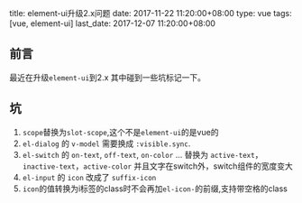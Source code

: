 title: element-ui升级2.x问题
date: 2017-11-22 11:20:00+08:00
type: vue
tags: [vue, element-ui]
last_date: 2017-12-07 11:20:00+08:00


## 前言

最近在升级`element-ui`到2.x 其中碰到一些坑标记一下。


## 坑

1. `scope`替换为`slot-scope`,这个不是`element-ui`的是vue的
2. `el-dialog` 的 `v-model` 需要换成 `:visible.sync`.
3. `el-switch` 的 `on-text`, `off-text`, `on-color` ... 替换为 `active-text`， `inactive-text`，`active-color`
    并且文字在switch外，switch组件的宽度变大
4. `el-input` 的 `icon` 改成了 `suffix-icon`
5. `icon`的值转换为i标签的class时不会再加`el-icon-`的前缀,支持带空格的class
